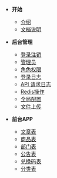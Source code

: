 <!-- 这是目录树文件 -->

- **开始**
	- [介绍](/README)
	- [文档说明](/sa-lib/doc-exp)

- **后台管理**
	- [登录注销](/project-sp/acc-admin)
	- [管理员](/project-sp/admin)
	- [角色权限](/project-sp/sp-role)
	- [登录日志](/project-sp/admin-login)
	- [API 请求日志](/project-sp/sp-apilog)
	- [Redis操作](/project-sp/redis)
	- [全局配置](/project-sp/sp-cfg)
	- [文件上传](/project-sp/file-upload)

- **前台APP**
	- [文章表](/project/ser-article)
	- [商品表](/project/ser-goods)
	- [部门表](/project/sys-dept)
	- [公告表](/project/sys-notice)
	- [兑换码表](/project/sys-redeem)
	- [分类表](/project/sys-type)

